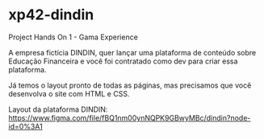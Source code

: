 # xp42-dindin
Project Hands On 1 - Gama Experience

A empresa fictícia DINDIN, quer lançar uma plataforma de conteúdo sobre Educação Financeira e você foi
contratado como dev para criar essa plataforma.

Já temos o layout pronto de todas as páginas, mas precisamos que você desenvolva o site com HTML e
CSS.

Layout da plataforma DINDIN:
https://www.figma.com/file/fBQ1nm00ynNQPK9GBwyMBc/dindin?node-id=0%3A1
